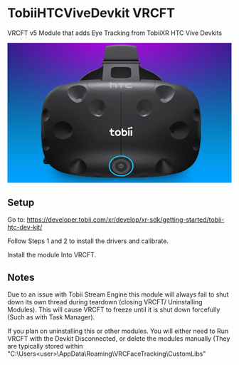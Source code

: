 # TobiiHTCViveDevkit VRCFT
VRCFT v5 Module that adds Eye Tracking from TobiiXR HTC Vive Devkits

![TobiiDevkit](TobiiDevkit.png)

## Setup

Go to: https://developer.tobii.com/xr/develop/xr-sdk/getting-started/tobii-htc-dev-kit/

Follow Steps 1 and 2 to install the drivers and calibrate.

Install the module Into VRCFT.

## Notes

Due to an issue with Tobii Stream Engine this module will always fail to shut down its own thread during teardown (closing VRCFT/ Uninstalling Modules). This will cause VRCFT to freeze until it is shut down forcefully (Such as with Task Manager). 

If you plan on uninstalling this or other modules. You will either need to Run VRCFT with the Devkit Disconnected, or delete the modules manually (They are typically stored within "C:\Users\<user>\AppData\Roaming\VRCFaceTracking\CustomLibs"
